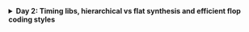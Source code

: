 <details>
  <Summary><strong> Day 2: Timing libs, hierarchical vs flat synthesis and efficient flop coding styles</strong></summary>

## Contents
1. [Introduction to timing .libs](#1-introduction-to-timing-libs)
2. [Hierarchical vs Flat Synthesis](#2-hierarchical-vs-flat-synthesis)
3. [Various Flop Coding Styles and optimization](#3-various-flop-coding-styles-and-optimization)

## Lab 4
## 1. Introduction to timing .libs

### Liberty File
- A .lib file, also known as a Liberty Timing File, is a critical component in ASIC design flows.
- It serves as an ASCII-format timing model that describes the timing, power, and functional characteristics of standard cells or macros used in a particular technology node. This file adheres to the Liberty syntax and is generated by either the standard cell library vendor or the foundry (if they provide the cell library).
- The .lib file provides detailed electrical behavior of each cell and contains some information which is common for all the standard cells and also cell-specific information.
- The ```common part``` of .lib file contains :
    - Library Name
    - Technology Name
    - Units (of time, power, voltage, current, resistance and capacitance)
    - Value of operating condition (process, voltage and temperature)

![Alt Text](images/liberty_file1.png)

- The ```Cell-specific information``` of .lib file includes:
    - cell name
    - PG pin name
    - Area of the cell
    - Leakage power w.r.t the input pins of logic state
    - Pin details
    - Pin name, pin direction, internal power, capacitance (rise and fall), Fanout load
<strong> Example: Standard Cell ```a2111o_1``` </strong>
![Alt Text](images/leakage_wrt_input_states.png)
![Alt Text](images/area_pgpin_pin_info.png)


#### Cell Comaprison between 3 different variants of 2-input AND from ```sky130_fd_sc_hd``` .lib
![Alt Text](images/cell_comparisons.png)

## Lab 5
## 2. Hierarchical vs Flat Synthesis
### Design: multiple_modules.v
![Alt Text](images/multiple_modules_v.png)

#### Generate hierarchical netlist-
```bash
read_liberty -lib ../lib/sky130_fd_sc_hd__tt_025C_1v80.lib
read_verilog multiple_modules.v
synth -top multiple_modules
abc -liberty ../lib/sky130_fd_sc_hd__tt_025C_1v80.lib 
write_verilog -noattr multiple_modules_hier.v
```
![Alt Text](images/mm_hier_design_show.png)

#### Generate flat netlist-
```bash
flatten
write_verilog -noattr multiple_modules_flat.v
```
![Alt Text](images/mm_flat_design_show.png)

#### Hierarchical vs Flat Netlist
![Alt Text](images/mm_hier_vs_flatten_netlist.png)

## 3. Various Flop Coding Styles and optimization
### Why Flops and Flop Coding Styles?
In digital design, combinational circuits are prone to producing glitches — brief, unintended transitions in output values. These occur when multiple input signals arrive at slightly different times due to unequal propagation delays, causing the logic to temporarily settle to incorrect states.

![Alt Text](images/why_flops_comb_ckt.png)
![Alt Text](images/why_flops_comb_glitch.png)

⚠️ The Problem:
- These glitches are usually harmless in isolation.
- However, if another part of the circuit captures these unstable outputs (e.g., in a downstream register), it can lead to functional failures or incorrect data being latched.

✅ The Solution: Insert Flip-Flops
- Flip-flops are edge-triggered sequential elements.
- They only capture input data on a specific clock edge (rising or falling).
- This means any transient glitches occurring before the clock edge are ignored.
- As a result, only stable, clean data is passed between pipeline stages or functional blocks.

### D Flip-Flop with Asynchronous Reset

![Alt Text](images/dff_asyn_reset_verilog.png)
![Alt Text](images/dff_asyn_reset_gtkwave.png)

### D Flip-Flop with Asynchronous set

![Alt Text](images/dff_asyn_set_verilog.png)
![Alt Text](images/dff_asyn_set_gtkwave.png)

### D Flip-Flop with Synchronous Reset

![Alt Text](images/dff_syn_reset_verilog.png)
![Alt Text](images/dff_syn_reset_gtkwave.png)

### D Flip-Flop with Both Asynchronous and Synchronous Reset

![Alt Text](images/dff_asyncres_syncres_verilog.png)
![Alt Text](images/dff_asyncres_syncres_gtkwave.png)

![Alt Text](images/flop_styles.png)

### Synthesis of D Flip-Flop with Asynchronous set
```bash
yosys
read_liberty -lib ../lib/sky130_fd_sc_hd__tt_025C_1v80.lib
read_verilog dff_async_set.v
synth -top dff_async_set
dfflibmap -liberty ../lib/sky130_fd_sc_hd__tt_025C_1v80.lib
abc -liberty ../lib/sky130_fd_sc_hd__tt_025C_1v80.lib
show
```

![Alt Text](images/dff_asyn_set_synth.png)

### Synthesis of D Flip-Flop with Asynchronous Reset
```bash
yosys
read_liberty -lib ../lib/sky130_fd_sc_hd__tt_025C_1v80.lib
read_verilog dff_asyncres.v 
synth -top dff_asyncres
dfflibmap -liberty ../lib/sky130_fd_sc_hd__tt_025C_1v80.lib
abc -liberty ../lib/sky130_fd_sc_hd__tt_025C_1v80.lib
show
```
![Alt Text](images/dff_asyn_reset_synth.png)

### Synthesis of D Flip-Flop with Synchronous Reset
```bash
yosys
read_liberty -lib ../lib/sky130_fd_sc_hd__tt_025C_1v80.lib
read_verilog dff_syncres.v 
synth -top dff_syncres
dfflibmap -liberty ../lib/sky130_fd_sc_hd__tt_025C_1v80.lib
abc -liberty ../lib/sky130_fd_sc_hd__tt_025C_1v80.lib
show
```

![Alt Text](images/dff_syn_reset_synth.png)

### Synthesis of D Flip-Flop with Both Asynchronous and Synchronous Reset
```bash
yosys
read_liberty -lib ../lib/sky130_fd_sc_hd__tt_025C_1v80.lib
read_verilog dff_asyncres_syncres.v
synth -top dff_asyncres_syncres
dfflibmap -liberty ../lib/sky130_fd_sc_hd__tt_025C_1v80.lib
abc -liberty ../lib/sky130_fd_sc_hd__tt_025C_1v80.lib
show
```

![Alt Text](images/dff_asynres_syncres_synth.png)
![Alt Text](images/dff_asynres_syncres_ckt.png)

### Lab - Flop Synthesis Simulations
### Interesting Optimizations

</details>  

